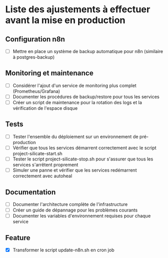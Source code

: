 # Liste des ajustements à effectuer avant la mise en production

## Configuration n8n
- [ ] Mettre en place un système de backup automatique pour n8n (similaire à postgres-backup)

## Monitoring et maintenance
- [ ] Considérer l'ajout d'un service de monitoring plus complet (Prometheus/Grafana)
- [ ] Documenter les procédures de backup/restore pour tous les services
- [ ] Créer un script de maintenance pour la rotation des logs et la vérification de l'espace disque

## Tests
- [ ] Tester l'ensemble du déploiement sur un environnement de pré-production
- [ ] Vérifier que tous les services démarrent correctement avec le script project-silicate-start.sh
- [ ] Tester le script project-silicate-stop.sh pour s'assurer que tous les services s'arrêtent proprement
- [ ] Simuler une panne et vérifier que les services redémarrent correctement avec autoheal

## Documentation
- [ ] Documenter l'architecture complète de l'infrastructure
- [ ] Créer un guide de dépannage pour les problèmes courants
- [ ] Documenter les variables d'environnement requises pour chaque service

## Feature
- [x] Transformer le script update-n8n.sh en cron job